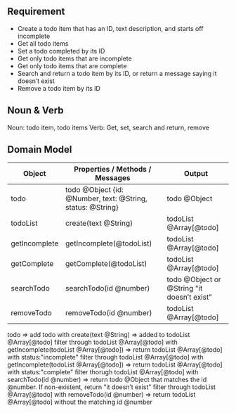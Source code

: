 ## Requirement

- Create a todo item that has an ID, text description, and starts off incomplete
- Get all todo items
- Set a todo completed by its ID
- Get only todo items that are incomplete
- Get only todo items that are complete
- Search and return a todo item by its ID, or return a message saying it doesn’t exist
- Remove a todo item by its ID

## Noun & Verb

Noun: todo item, todo items
Verb: Get, set, search and return, remove

## Domain Model

| Object        | Properties / Methods / Messages                            | Output                                     |
| ------------- | ---------------------------------------------------------- | ------------------------------------------ |
| todo          | todo @Object {id: @Number, text: @String, status: @String} | todo @Object                               |
| todoList      | create(text @String)                                       | todoList @Array[@todo]                     |
| getIncomplete | getIncomplete(@todoList)                                   | todoList @Array[@todo]                     |
| getComplete   | getComplete(@todoList)                                     | todoList @Array[@todo]                     |
| searchTodo    | searchTodo(id @number)                                     | todo @Object or @String "it doesn’t exist" |
| removeTodo    | removeTodo(id @number)                                     | todoList @Array[@todo]                     |

todo => add todo with create(text @String) => added to todoList @Array[@todo]
filter through todoList @Array[@todo] with getIncomplete(todoList @Array[@todo]) => return todoList @Array[@todo] with status:"incomplete"
filter through todoList @Array[@todo] with getIncomplete(todoList @Array[@todo]) => return todoList @Array[@todo] with status:"complete"
filter thorugh todoList @Array[@todo] with searchTodo(id @number) => return todo @Object that matches the id @number. If non-existent, return "it doesn’t exist"
filter through todoList @Array[@todo] with removeTodo(id @number) => return todoList @Array[@todo] without the matching id @number
